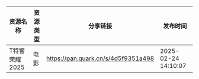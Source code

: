 | 资源名称      | 资源类型 | 分享链接                                | 发布时间                |
| --------- | ---- | ----------------------------------- | ------------------- |
| T特警荣耀2025 | 电影   | https://pan.quark.cn/s/4d5f9351a498 | 2025-02-24 14:10:07 |
